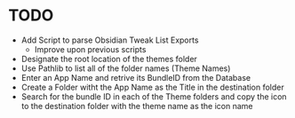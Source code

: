 # TODO

- Add Script to parse Obsidian Tweak List Exports
    - Improve upon previous scripts
- Designate the root location of the themes folder
- Use Pathlib to list all of the folder names (Theme Names)
- Enter an App Name and retrive its BundleID from the Database
- Create a Folder witht the App Name as the Title in the destination folder
- Search for the bundle ID in each of the Theme folders and copy the icon to the destination folder with the theme name as the icon name